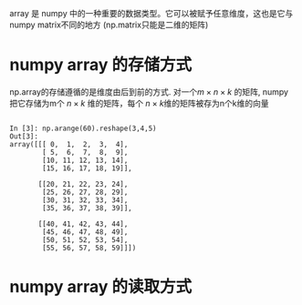 array 是 numpy 中的一种重要的数据类型。它可以被赋予任意维度，这也是它与numpy matrix不同的地方
(np.matrix只能是二维的矩阵)
# numpy array 的存储方式
np.array的存储遵循的是维度由后到前的方式.
对一个$m \times n \times k$ 的矩阵, numpy 把它存储为m个 $n\times k$ 维的矩阵，每个 $n\times k$维的矩阵被存为n个k维的向量
```

In [3]: np.arange(60).reshape(3,4,5)
Out[3]:
array([[[ 0,  1,  2,  3,  4],
        [ 5,  6,  7,  8,  9],
        [10, 11, 12, 13, 14],
        [15, 16, 17, 18, 19]],

       [[20, 21, 22, 23, 24],
        [25, 26, 27, 28, 29],
        [30, 31, 32, 33, 34],
        [35, 36, 37, 38, 39]],

       [[40, 41, 42, 43, 44],
        [45, 46, 47, 48, 49],
        [50, 51, 52, 53, 54],
        [55, 56, 57, 58, 59]]])
```
# numpy array 的读取方式
